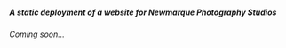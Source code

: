 <h5>A static deployment of a website for Newmarque Photography Studios</h5>

<p><em>Coming soon...</em></p>
